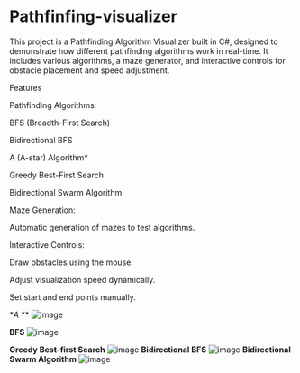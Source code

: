 # Pathfinfing-visualizer


This project is a Pathfinding Algorithm Visualizer built in C#, designed to demonstrate how different pathfinding algorithms work in real-time. It includes various algorithms, a maze generator, and interactive controls for obstacle placement and speed adjustment.


Features

Pathfinding Algorithms:

BFS (Breadth-First Search)

Bidirectional BFS

A (A-star) Algorithm*

Greedy Best-First Search

Bidirectional Swarm Algorithm

Maze Generation:

Automatic generation of mazes to test algorithms.

Interactive Controls:

Draw obstacles using the mouse.

Adjust visualization speed dynamically.

Set start and end points manually.

**A* **
![image](https://github.com/user-attachments/assets/73bcb9f2-ceb5-4356-93f1-80ff872e1158)

**BFS**
![image](https://github.com/user-attachments/assets/3e79dbaf-55bc-467b-b544-fd665eaab2da)

**Greedy Best-first Search**
![image](https://github.com/user-attachments/assets/0576cf6a-0cfb-44ae-8761-a9d9c9924a3d)
**Bidirectional BFS**
![image](https://github.com/user-attachments/assets/2fb30224-eb70-4b85-847e-b7e6c7cf9477)
**Bidirectional Swarm Algorithm**
![image](https://github.com/user-attachments/assets/4521216c-2db3-4696-8457-fcd88c078852)







